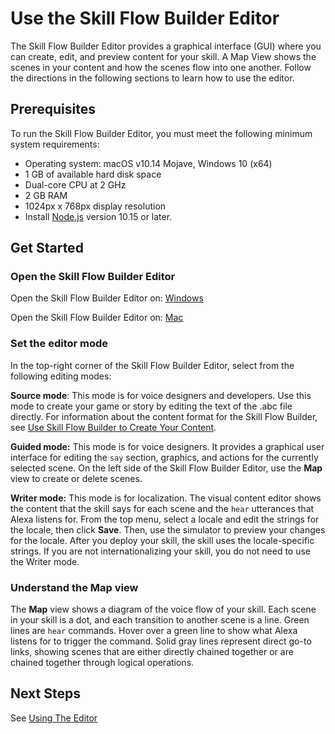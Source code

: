 # Use the Skill Flow Builder Editor

The Skill Flow Builder Editor provides a graphical interface (GUI) where you can
create, edit, and preview content for your skill. A Map View shows the scenes in
your content and how the scenes flow into one another. Follow the directions in
the following sections to learn how to use the editor.

## Prerequisites

To run the Skill Flow Builder Editor, you must meet the following minimum system
requirements:

- Operating system: macOS v10.14 Mojave, Windows 10 (x64)
- 1 GB of available hard disk space
- Dual-core CPU at 2 GHz
- 2 GB RAM
- 1024px x 768px display resolution
- Install [Node.js](https://nodejs.org/en/download/) version 10.15 or later.

## Get Started

### Open the Skill Flow Builder Editor

Open the Skill Flow Builder Editor on: [Windows](http://sfb-framework.s3-website-us-east-1.amazonaws.com/winLatest)

Open the Skill Flow Builder Editor on: [Mac](http://sfb-framework.s3-website-us-east-1.amazonaws.com/macLatest)

### Set the editor mode

In the top-right corner of the Skill Flow Builder Editor, select from the
following editing modes:

**Source mode**: This mode is for voice designers and developers. Use this mode
to create your game or story by editing the text of the .abc file directly. For
information about the content format for the Skill Flow Builder, see
[Use Skill Flow Builder to Create Your Content](../use-skill-flow-builder-to-create-content/README.md).

**Guided mode:** This mode is for voice designers. It provides a graphical user
interface for editing the `say` section, graphics, and actions for the currently
selected scene. On the left side of the Skill Flow Builder Editor, use the
**Map** view to create or delete scenes.

**Writer mode:** This mode is for localization. The visual content editor shows
the content that the skill says for each scene and the `hear` utterances that
Alexa listens for. From the top menu, select a locale and edit the strings for
the locale, then click **Save**. Then, use the simulator to preview your changes
for the locale. After you deploy your skill, the skill uses the locale-specific
strings. If you are not internationalizing your skill, you do not need to use
the Writer mode.

### Understand the Map view

The **Map** view shows a diagram of the voice flow of your skill. Each scene in
your skill is a dot, and each transition to another scene is a line. Green lines
are `hear` commands. Hover over a green line to show what Alexa listens for to
trigger the command. Solid gray lines represent direct go-to links, showing
scenes that are either directly chained together or are chained together through
logical operations.

## Next Steps

See [Using The Editor](./using-the-editor.md)
